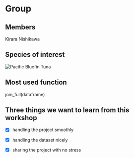 # Group   
## Members  

Kirara Nishikawa

## Species of interest  

![Pacific Bluefin Tuna](https://isc.fra.go.jp/img/graph/working_groups/pbf.png)

## Most used function 

join_full(dataframe)


## Three things we want to learn from this workshop  

- [x] handling the project smoothly
- [x] handling the dataset nicely
- [x] sharing the project with no stress

